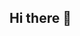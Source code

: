 ## Hi there 👋

<!--
**andrew-malokhatko/andrew-malokhatko** is a ✨ _special_ ✨ repository because its `README.md` (this file) appears on your GitHub profile.

I'm Andrew, a Computer Science student from Ukraine currently studying at the Slovak University of Technology. Here’s a bit about what I do ⚡:

🔭 Currently Working On: Frontend and backend projects using Next.js and MongoDB (e.g., elf, portfolio).
🎮 Game Re-creations: I love recreating popular games like Reversi, Chess, and Tetris.
🧩 Problem Solving: I tackle LeetCode problems in my free time (80+ problems solved so far).
📄 Writing: Recently completed an article on Collaborative Recommendation Systems.
🔍 Interests
🤖 Building AIs for various games
🌐 Creating fun websites
😆 Annoying teachers at uni 😊
